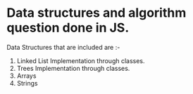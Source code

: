 # Data structures and algorithm question done in JS.

Data Structures that are included are :- 

1. Linked List Implementation through classes.
2. Trees Implementation through classes.
3. Arrays
4. Strings